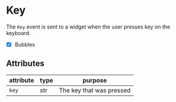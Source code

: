 # Key

The `Key` event is sent to a widget when the user presses key on the keyboard.

- [x] Bubbles

## Attributes

| attribute | type | purpose                  |
| --------- | ---- | ------------------------ |
| `key`     | str  | The key that was pressed |
